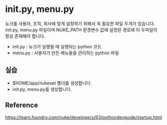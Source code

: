 # init.py, menu.py

뉴크를 사용자, 조직, 회사에 맞게 설정하기 위해서 꼭 필요한 파일 두개가 있습니다.
init.py, menu.py 파일이며 NUKE_PATH 환경변수 값에 설정된 경로에 이 두파일이 항상 존재해야 합니다.

- init.py : 뉴크가 실행될 때 실행되는 python 코드
- menu.py : 사용자가 만든 메뉴들을 관리하는 python 파일

## 실습
- $HOME/app/nukeset 폴더를 생성합니다.
- init.py, menu.py를 생성합니다.

## Reference
https://learn.foundry.com/nuke/developers/63/pythondevguide/startup.html
